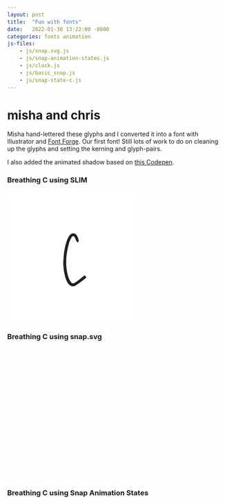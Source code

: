 ```yaml
---
layout: post
title:  "Fun with fonts"
date:   2022-01-30 13:22:00 -0800
categories: fonts animation
js-files:
    - js/snap.svg.js
    - js/snap-animation-states.js
    - js/clock.js
    - js/basic_snap.js
    - js/snap-state-c.js
---
```


<link rel="stylesheet" href="/assets/css/posts.css">

<h1 class="shadowed" data-shadow='misha and chris'>misha and chris</h1>

Misha hand-lettered these glyphs and I converted it into a font with Illustrator and [Font Forge](https://fontforge.org/en-US/). Our first font! Still lots of work to do on cleaning up the glyphs and setting the kerning and glyph-pairs.

I also added the animated shadow based on [this Codepen](https://codepen.io/carpenumidium/pen/hHjEJ).

### Breathing C using SLIM
<img src="/assets/glyphs/curl/c/C.svg" width="300px" />

### Breathing C using snap.svg
<svg id="basic_snap" width="300px" height="300px"></svg>

### Breathing C using Snap Animation States
<i class="glyph-c"></i>

